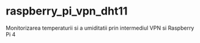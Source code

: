 # raspberry_pi_vpn_dht11
Monitorizarea temperaturii si a umiditatii prin intermediul VPN si Raspberry Pi 4
